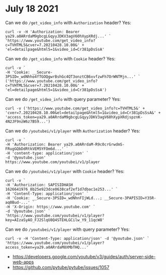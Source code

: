 # July 18 2021

Can we do `/get_video_info` with `Authorization` header? Yes:

~~~
curl -v -H 'Authorization: Bearer ya29.a0ARrdaM9gbcgLGqyyJDKV3agV60hXypXRdj...' `
'https://www.youtube.com/get_video_info?c=TVHTML5&cver=7.20210428.10.00&' +
'el=detailpage&html5=1&video_id=Cr381pDsSsA'
~~~

Can we do `/get_video_info` with `Cookie` header? Yes:

~~~
curl -v `
-H 'Cookie: __Secure-3PSID=_wdNhho4fTGOQgwrBshGc4QT3onztCB6xvfzwFh7OrWNTMjn...' `
('https://www.youtube.com/get_video_info?c=TVHTML5&cver=7.20210428.10.00&' +
'el=detailpage&html5=1&video_id=Cr381pDsSsA')
~~~

Can we do `/get_video_info` with query parameter? Yes:

~~~
curl -v ('https://www.youtube.com/get_video_info?c=TVHTML5&' +
'cver=7.20210428.10.00&el=detailpage&html5=1&video_id=Cr381pDsSsA&' +
'access_token=ya29.a0ARrdaM9gbcgLGqyyJDKV3agV60hXypXRdjspznK-4N2JF9nzW6z7BS9...')
~~~

Can we do `/youtubei/v1/player` with `Authorization` header? Yes:

~~~
curl -v `
-H 'Authorization: Bearer ya29.a0ARrdaM-R9c0crGrwdmS-FRugGQbDdRtkVEM5YFOm6d...' `
-H 'content-type: application/json' `
-d '@youtube.json' `
https://www.youtube.com/youtubei/v1/player
~~~

Can we do `/youtubei/v1/player` with `Cookie` header? Yes:

~~~
curl -v `
-H 'Authorization: SAPISIDHASH 1626641976_8b25e923dce0638caf2ef1d7dbac1e253...' `
-H 'Content-Type: application/json' `
-H 'Cookie: __Secure-3PSID=_wdNhnFIjWLd...; __Secure-3PAPISID=Y35R-aq0Bud-...' `
-H 'X-Origin: https://www.youtube.com' `
-d '@youtube.json' `
'https://www.youtube.com/youtubei/v1/player?key=AIzaSyAO_FJ2SlqU8Q4STEHLGCilw_Y9_11qcW8'
~~~

Can we do `/youtubei/v1/player` with query parameter? Yes:

~~~
curl -v -H 'Content-Type: application/json' -d '@youtube.json' `
'https://www.youtube.com/youtubei/v1/player?access_token=ya29.a0ARrdaM8XMbTHQ...'
~~~

- https://developers.google.com/youtube/v3/guides/auth/server-side-web-apps
- https://github.com/pytube/pytube/issues/1057

